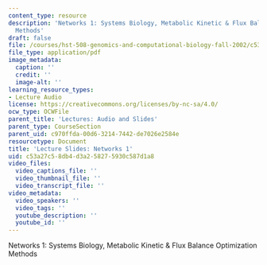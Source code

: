 ```yaml
---
content_type: resource
description: 'Networks 1: Systems Biology, Metabolic Kinetic & Flux Balance Optimization
  Methods'
draft: false
file: /courses/hst-508-genomics-and-computational-biology-fall-2002/c53a27c58db4d3a258275930c587d1a8_02inov12n1.pdf
file_type: application/pdf
image_metadata:
  caption: ''
  credit: ''
  image-alt: ''
learning_resource_types:
- Lecture Audio
license: https://creativecommons.org/licenses/by-nc-sa/4.0/
ocw_type: OCWFile
parent_title: 'Lectures: Audio and Slides'
parent_type: CourseSection
parent_uid: c970ffda-00d6-3214-7442-de7026e2584e
resourcetype: Document
title: 'Lecture Slides: Networks 1'
uid: c53a27c5-8db4-d3a2-5827-5930c587d1a8
video_files:
  video_captions_file: ''
  video_thumbnail_file: ''
  video_transcript_file: ''
video_metadata:
  video_speakers: ''
  video_tags: ''
  youtube_description: ''
  youtube_id: ''
---
```

Networks 1: Systems Biology, Metabolic Kinetic & Flux Balance Optimization Methods

